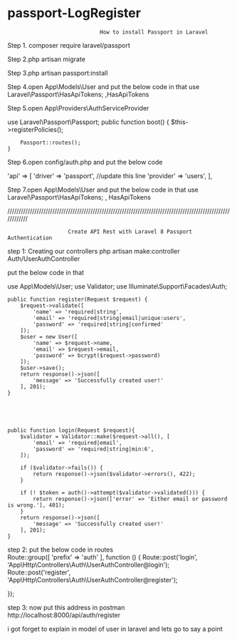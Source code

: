 # passport-LogRegister

                                 How to install Passport in Laravel

Step 1. composer require laravel/passport

Step 2.php artisan migrate


Step 3.php artisan passport:install

Step 4.open App\Models\User and put the below code in that
use Laravel\Passport\HasApiTokens; 
,HasApiTokens


Step 5.open App\Providers\AuthServiceProvider

use Laravel\Passport\Passport;
public function boot()
    {
        $this->registerPolicies();

        Passport::routes();
    }
	
Step 6.open config/auth.php and put the below code

'api' => [
        'driver' => 'passport', //update this line
        'provider' => 'users',
    ],


Step 7.open App\Models\User and put the below code in that
use Laravel\Passport\HasApiTokens;
, HasApiTokens	



////////////////////////////////////////////////////////////////////////////////////////////////////////////

                       Create API Rest with Laravel 8 Passport Authentication 
					   
					   

step 1: Creating our controllers 
php artisan make:controller Auth/UserAuthController 

put the below code in that

use App\Models\User;
use Validator;
use Illuminate\Support\Facades\Auth;


    public function register(Request $request) {
        $request->validate([
            'name' => 'required|string',
            'email' => 'required|string|email|unique:users',
            'password' => 'required|string|confirmed'
        ]);
        $user = new User([
            'name' => $request->name,
            'email' => $request->email,
            'password' => bcrypt($request->password)
        ]);
        $user->save();
        return response()->json([
            'message' => 'Successfully created user!'
        ], 201);
    }




    
    public function login(Request $request){
    	$validator = Validator::make($request->all(), [
            'email' => 'required|email',
            'password' => 'required|string|min:6',
        ]);

        if ($validator->fails()) {
            return response()->json($validator->errors(), 422);
        }

        if (! $token = auth()->attempt($validator->validated())) {
            return response()->json(['error' => 'Either email or password is wrong.'], 401);
        }
        return response()->json([
            'message' => 'Successfully created user!'
        ], 201);
    }

	
	
step 2: put the below code in routes	
Route::group([
    'prefix' => 'auth'
], function () {
    Route::post('login', 'App\Http\Controllers\Auth\UserAuthController@login');
    Route::post('register', 'App\Http\Controllers\Auth\UserAuthController@register');
  
});

step 3:
now put this address in postman
http://localhost:8000/api/auth/register	



i got forget to explain in model of user in laravel and lets go to say a point
